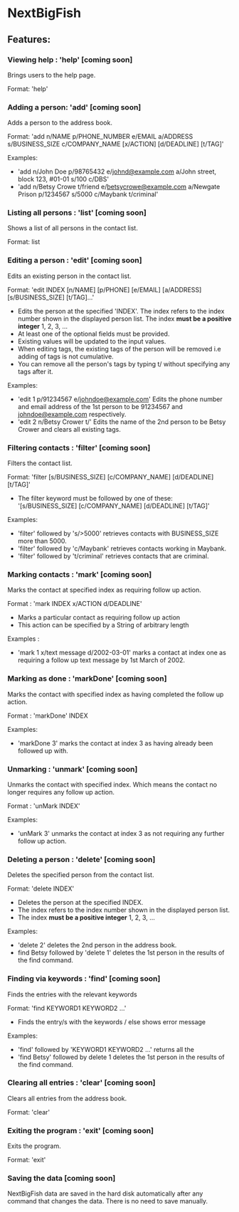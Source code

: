 # NextBigFish

## Features:

### Viewing help : 'help' [coming soon]

Brings users to the help page.

Format: 'help'

### Adding a person: 'add' [coming soon]

Adds a person to the address book.

Format: 'add n/NAME p/PHONE\_NUMBER e/EMAIL a/ADDRESS s/BUSINESS\_SIZE c/COMPANY\_NAME [x/ACTION] [d/DEADLINE] [t/TAG]'

Examples:

- 'add n/John Doe p/98765432 e/johnd@example.com a/John street, block 123, #01-01 s/100 c/DBS'
- 'add n/Betsy Crowe t/friend e/betsycrowe@example.com a/Newgate Prison p/1234567 s/5000 c/Maybank t/criminal'

### Listing all persons : 'list' [coming soon]

Shows a list of all persons in the contact list.

Format: list

### Editing a person : 'edit' [coming soon]

Edits an existing person in the contact list.

Format: 'edit INDEX [n/NAME] [p/PHONE] [e/EMAIL] [a/ADDRESS] [s/BUSINESS\_SIZE] [t/TAG]…'

- Edits the person at the specified 'INDEX'. The index refers to the index number shown in the displayed person list. The index **must be a positive integer** 1, 2, 3, …​
- At least one of the optional fields must be provided.
- Existing values will be updated to the input values.
- When editing tags, the existing tags of the person will be removed i.e adding of tags is not cumulative.
- You can remove all the person's tags by typing t/ without specifying any tags after it.

Examples:

- 'edit 1 p/91234567 e/johndoe@example.com' Edits the phone number and email address of the 1st person to be 91234567 and johndoe@example.com respectively.
- 'edit 2 n/Betsy Crower t/' Edits the name of the 2nd person to be Betsy Crower and clears all existing tags.

### Filtering contacts : 'filter' [coming soon]

Filters the contact list. 

Format: 'filter [s/BUSINESS\_SIZE] [c/COMPANY\_NAME] [d/DEADLINE] [t/TAG]'

- The filter keyword must be followed by one of these: '[s/BUSINESS\_SIZE] [c/COMPANY\_NAME] [d/DEADLINE] [t/TAG]'

Examples:

- 'filter' followed by 's/\>5000' retrieves contacts with BUSINESS\_SIZE more than 5000.
- 'filter' followed by 'c/Maybank' retrieves contacts working in Maybank.
- 'filter' followed by 't/criminal' retrieves contacts that are criminal.

### Marking contacts : 'mark' [coming soon]

Marks the contact at specified index as requiring follow up action.

Format : 'mark INDEX x/ACTION d/DEADLINE'

- Marks a particular contact as requiring follow up action
- This action can be specified by a String of arbitrary length

Examples :

- 'mark 1 x/text message d/2002-03-01' marks a contact at index one as requiring a follow up text message by 1st March of 2002.

### Marking as done : 'markDone' [coming soon]

Marks the contact with specified index as having completed the follow up action.

Format : 'markDone' INDEX

Examples:

- 'markDone 3' marks the contact at index 3 as having already been followed up with.

###


### Unmarking : 'unmark' [coming soon]

Unmarks the contact with specified index. Which means the contact no longer requires any follow up action.

Format : 'unMark INDEX'

Examples:

- 'unMark 3' unmarks the contact at index 3 as not requiring any further follow up action.

### Deleting a person : 'delete' [coming soon]

Deletes the specified person from the contact list.

Format: 'delete INDEX'

- Deletes the person at the specified INDEX.
- The index refers to the index number shown in the displayed person list.
- The index **must be a positive integer** 1, 2, 3, …​

Examples:

- 'delete 2' deletes the 2nd person in the address book.
- find Betsy followed by 'delete 1' deletes the 1st person in the results of the find command.

### Finding via keywords : 'find' [coming soon]

Finds the entries with the relevant keywords

Format: 'find KEYWORD1 KEYWORD2 …'

- Finds the entry/s with the keywords / else shows error message

Examples:

- 'find' followed by 'KEYWORD1 KEYWORD2 …' returns all the
- 'find Betsy' followed by delete 1 deletes the 1st person in the results of the find command.

### Clearing all entries : 'clear' [coming soon]

Clears all entries from the address book.

Format: 'clear'

### Exiting the program : 'exit' [coming soon]

Exits the program.

Format: 'exit'

### Saving the data [coming soon]

NextBigFish data are saved in the hard disk automatically after any command that changes the data. There is no need to save manually.